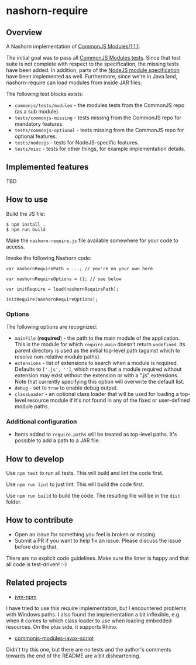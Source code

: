 # nashorn-require

## Overview

A Nashorn implementation of [CommonJS Modules/1.1.1](http://wiki.commonjs.org/wiki/Modules/1.1.1).

The initial goal was to pass all [CommonJS Modules tests](https://github.com/commonjs/commonjs/tree/master/tests/modules/1.0). Since that test suite is not complete with respect to the specification, the missing tests have been added. In addition, parts of the [NodeJS module specification](https://nodejs.org/api/modules.html) have been implemented as well. Furthermore, since we're in Java land, nashorn-require can load modules from inside JAR files.

The following test blocks exists:

* `commonjs/tests/modules` - the modules tests from the CommonJS repo (as a sub module).
* `tests/commonjs-missing` - tests missing from the CommonJS repo for mandatory features.
* `tests/commonjs-optional` - tests missing from the CommonJS repo for optional features.
* `tests/nodesjs` - tests for NodeJS-specific features.
* `tests/misc` - tests for other things, for example implementation details.

## Implemented features

TBD

## How to use

Build the JS file:

    $ npm install .
    $ npm run build

Make the `nashorn-require.js` file available somewhere for your code to access.

Invoke the following Nashorn code:

    var nashornRequirePath = ...; // you're on your own here

    var nashornRequireOptions = {}; // see below

    var initRequire = load(nashornRequirePath);

    initRequire(nashornRequireOptions);

### Options

The following options are recognized:

* `mainFile` (**required**) - the path to the main module of the application. This is the module for which `require.main` doesn't return `undefined`. Its parent directory is used as the initial top-level path (against which to resolve non-relative module paths).
* `extensions` - list of extensions to search when a module is required. Defaults to `['.js', '']`, which means that a module required without extension may exist without the extension or with a ".js" extensions. Note that currently specifying this option will overwrite the default list.
* `debug` - set to `true` to enable debug output.
* `classLoader` - an optional class loader that will be used for loading a top-level resource module if it's not found in any of the fixed or user-defined module paths.

### Additional configuration

* Items added to `require.paths` will be treated as top-level paths. It's possible to add a path to a JAR file.

## How to develop

Use `npm test` to run all tests. This will build and lint the code first.

Use `npm run lint` to just lint. This will build the code first.

Use `npm run build` to build the code. The resulting file will be in the `dist` folder.

## How to contribute

* Open an issue for something you feel is broken or missing.
* Submit a PR if you want to help fix an issue. Please discuss the issue before doing that.

There are no explicit code guidelines. Make sure the linter is happy and that all code is test-driven! :-)

## Related projects

* [jvm-npm](https://github.com/nodyn/jvm-npm)

I have tried to use this require implementation, but I encountered problems with Windows paths. I also
found the implementation a bit inflexible, e.g. when it comes to which class loader to use when loading
embedded resources. On the plus side, it supports Rhino.

* [commonjs-modules-javax-script](https://github.com/walterhiggins/commonjs-modules-javax-script)

Didn't try this one, but there are no tests and the author's comments towards the end of the README
are a bit disheartening.
